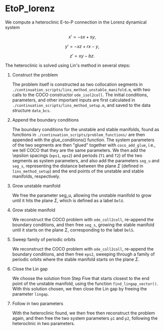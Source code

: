 # EtoP_lorenz

We compute a heteroclinic E-to-P connection in the Lorenz dynamical system

$$x' = -s x + s y,$$

$$y' = -x z + r x - y ,$$

$$z' = x y - b z .$$

The heteroclinic is solved using Lin's method in several steps:

1. Construct the problem
   
   The problem itself is constructed as two collocation segments in `./continuation_scripts/lins_method_unstable_manifold.m`, with two calls to the COCO constructor `ode_isol2coll`. The initial conditions, parameters, and other important inputs are first calculated in  `./continuation_scripts/lins_method_setup.m`, and saved to the data structure `data_bcs`.

2. Append the boundary conditions
   
   The boundary conditions for the unstable and stable manifolds, found as functions in `./continuation_scripts/problem_functions/` are then appended with the glue_conditions() function. The system parameters of the two segments are then "glued" together with `coco_add_glue`, i.e., we tell COCO that they are the same parameters. We then add the \epsilon spacings (`eps1`, `eps2`) and periods (`T1` and `T2`) of the two segments as system parameters, and also add the parameters `seg_u` and `seg_s`, representing the distance between the plane $\Sigma$ (defined in `lins_method_setup`) and the end points of the unstable and stable manifolds, respectively.

3. Grow unstable manifold

   We free the parameter seg_u, allowing the unstable manifold to grow until it hits the plane $\Sigma$, which is defined as a label `DelU`.

4. Grow stable manifold
   
   We reconstruct the COCO problem with `ode_coll2coll`, re-append the boundary conditions, and then free `seg_s`, growing the stable manifold until it starts on the plane $\Sigma$, corresponding to the label `DelS`.

5. Sweep family of periodic orbits

   We reconstruct the COCO problem with `ode_coll2coll`, re-append the boundary conditions, and then free `eps2`, sweeping through a family of periodic orbits where the stable manifold starts on the plane $\Sigma$.

6. Close the Lin gap
  
   We choose the solution from Step Five that starts closest to the end point of the unstable manifold, using the function `find_lingap_vector()`. With this solution chosen, we then close the Lin gap by freeing the parameter `lingap`.

7. Follow in two parameters

   With the heteroclinic found, we then free then reconstruct the problem again, and then free the two system parameters `p1` and `p2`, following the heteroclinic in two parameters.